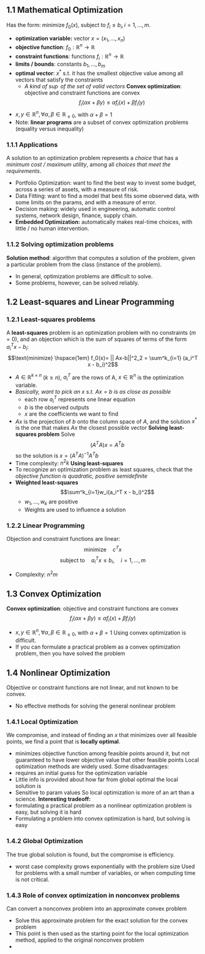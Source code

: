 ## 1.1 Mathematical Optimization
Has the form: minimize $f_0(x)$, subject to $f_i ≤ b_i, i = 1, \dots, m$.
- **optimization variable:** vector $x = (x_1, \dots, x_n)$
-  **objective function**: $f_0 : \mathbb{R}^n \rightarrow \mathbb{R}$ 
- **constraint functions**: functions $f_i: \mathbb{R}^n \rightarrow \mathbb{R}$
- **limits / bounds**: constants $b_1, \dots, b_m$
- **optimal vector**: $x^*$ s.t. it has the smallest objective value among all vectors that satisfy the constraints
	- *A kind of $\sup$ of the set of valid vectors*
**Convex optimization**: objective and constraint functions are convex $$f_i(\alpha x + \beta y) \leq \alpha f_i(x) + \beta f_i (y)$$
- $x, y \in \mathbb{R}^n, \forall \alpha, \beta \in \mathbb{R}_{\geq 0}$, with $\alpha + \beta = 1$ 
- Note: **linear programs** are a subset of convex optimization problems (equality versus inequality)
### 1.1.1 Applications
A solution to an optimization problem represents a *choice* that has a *minimum cost / maximum utility*, among all *choices that meet the requirements*.
- Portfolio Optimization: want to find the best way to invest some budget, across a series of assets, with a measure of risk. 
- Data Fitting: want to find a model that best fits some observed data, with some limits on the params, and with a measure of error.
- Decision making: widely used in engineering, automatic control systems, network design, finance, supply chain. 
- **Embedded Optimization:** automatically makes real-time choices, with little / no human intervention.
### 1.1.2 Solving optimization problems
**Solution method**: algorithm that computes a solution of the problem, given a particular problem from the class (instance of the problem).
- In general, optimization problems are difficult to solve. 
- Some problems, however, can be solved reliably. 
## 1.2 Least-squares and Linear Programming
### 1.2.1 Least-squares problems
A **least-squares** problem is an optimization problem with no constraints ($m= 0$), and an objection which is the sum of squares of terms of the form $a_i^T x - b_i$:
$$\text{minimize} \hspace{1em} f_0(x)= || Ax-b||^2_2 = \sum^k_{i=1} (a_i^T x - b_i)^2$$
- $A \in \mathbb{R}^{k \times n}$ $(k \geq n)$, $a_i^T$ are the rows of A, $x \in \mathbb{R}^n$ is the optimization variable.
- *Basically, want to pick an $x$ s.t. $Ax = b$ is as close as possible*
	- each row $a_i^T$ represents one linear equation
	- $b$ is the observed outputs
	- $x$ are the coefficients we want to find
- $Ax$ is the projection of $b$ onto the column space of $A$, and the solution $x^*$ is the one that makes $Ax$ the closest possible vector
**Solving least-squares problem**
Solve
$$(A^TA)x = A^T b$$
so the solution is $x = (A^TA)^{-1}A^Tb$
- Time complexity: $n^2 k$
**Using least-squares**
- To recognize an optimization problem as least squares, check that the *objective function is quadratic, positive semidefinite*
- **Weighted least-squares**
$$\sum^k_{i=1}w_i(a_i^T x - b_i)^2$$
	- $w_1, \dots, w_k$ are positive
	- Weights are used to influence a solution
### 1.2.2 Linear Programming
Objection and constraint functions are linear:
$$\text{minimize} \hspace{1em} c^Tx$$
$$\text{subject to} \hspace{1em} a_i^T x \leq b_i, \hspace{1em} i = 1,\dots, m $$
- Complexity: $n^2 m$
## 1.3 Convex Optimization
**Convex optimization**: objective and constraint functions are convex $$f_i(\alpha x + \beta y) \leq \alpha f_i(x) + \beta f_i (y)$$
- $x, y \in \mathbb{R}^n, \forall \alpha, \beta \in \mathbb{R}_{\geq 0}$, with $\alpha + \beta = 1$ 
Using convex optimization is difficult.
- If you can formulate a practical problem as a convex optimization problem, then you have solved the problem
## 1.4 Nonlinear Optimization
Objective or constraint functions are not linear, and not known to be convex. 
- No effective methods for solving the general nonlinear problem
### 1.4.1 Local Optimization
We compromise, and instead of finding an $x$ that minimizes over all feasible points, we find a point that is **locally optimal**. 
- minimizes objective function among feasible points around it, but not guaranteed to have lower objective value that other feasible points
Local optimization methods are widely used. 
Some disadvantages:
- requires an initial guess for the optimization variable
- Little info is provided about how far from global optimal the local solution is
- Sensitive to param values
So local optimization is more of an art than a science. 
**Interesting tradeoff:**
- formulating a practical problem as a nonlinear optimization problem is easy, but solving it is hard
- Formulating a problem into convex optimization is hard, but solving is easy
### 1.4.2 Global Optimization
The true global solution is found, but the compromise is efficiency.
- worst case complexity grows exponentially with the problem size
Used for problems with a small number of variables, or when computing time is not critical.
### 1.4.3 Role of convex optimization in nonconvex problems
Can convert a nonconvex problem into an approximate convex problem
- Solve this approximate problem for the exact solution for the convex problem
- This point is then used as the starting point for the local optimization method, applied to the original nonconvex problem
- 


